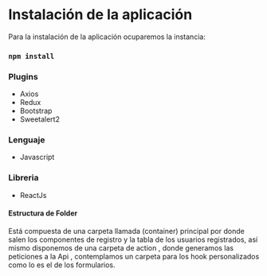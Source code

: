 # Instalación de la aplicación

Para la instalación de la aplicación ocuparemos la instancia:

### `npm install`

### Plugins

- Axios
- Redux
- Bootstrap
- Sweetalert2

### Lenguaje

- Javascript

### Libreria

- ReactJs

#### Estructura de Folder

Está compuesta de una carpeta llamada (container) principal por donde salen los componentes de registro y la tabla de los usuarios registrados, así mismo disponemos de una carpeta de action
, donde generamos las peticiones a la Api
, contemplamos un carpeta para los hook
personalizados como lo es el de los formularios.
